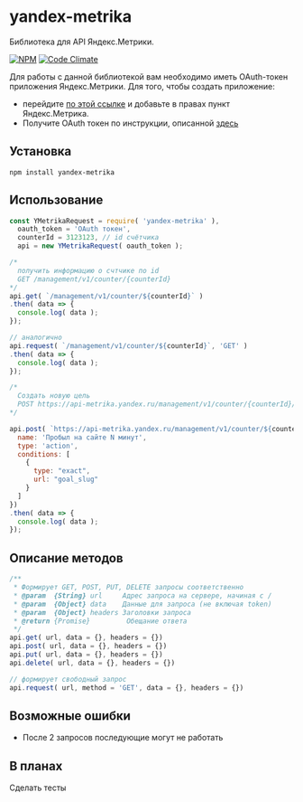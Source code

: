 # yandex-metrika

Библиотека для API Яндекс.Метрики.

[![NPM](https://img.shields.io/npm/v/yandex-metrika.svg)](https://www.npmjs.com/package/yandex-metrika)
[![Code Climate](https://codeclimate.com/github/UsefulWeb/yandex-metrika/badges/gpa.svg)](https://codeclimate.com/github/UsefulWeb/yandex-metrika)

Для работы с данной библиотекой вам необходимо иметь OAuth-токен приложения Яндекс.Метрики. 
Для того, чтобы создать приложение:
- перейдите [по этой ссылке](https://oauth.yandex.ru/client/new) и добавьте в правах пункт Яндекс.Метрика.
- Получите OAuth токен по инструкции, описанной [здесь](https://tech.yandex.ru/oauth/doc/dg/concepts/ya-oauth-intro-docpage/)

## Установка
```
npm install yandex-metrika
```
## Использование

```javascript
const YMetrikaRequest = require( 'yandex-metrika' ),
  oauth_token = 'OAuth токен',
  counterId = 3123123, // id счётчика
  api = new YMetrikaRequest( oauth_token );

/* 
  получить информацию о счтчике по id
  GET /management/v1/counter/{counterId}
*/
api.get( `/management/v1/counter/${counterId}` )
.then( data => {
  console.log( data );
});

// аналогично
api.request( `/management/v1/counter/${counterId}`, 'GET' )
.then( data => {
  console.log( data );
});

/* 
  Создать новую цель
  POST https://api-metrika.yandex.ru/management/v1/counter/{counterId}/goals
*/

api.post( `https://api-metrika.yandex.ru/management/v1/counter/${counterId}/goals`, {
  name: 'Пробыл на сайте N минут',
  type: 'action',
  conditions: [
    {
      type: "exact",
      url: "goal_slug"
    }
  ]
})
.then( data => {
  console.log( data );
});

```

## Описание методов

```javascript
/**
 * Формирует GET, POST, PUT, DELETE запросы соответственно
 * @param  {String} url     Адрес запроса на сервере, начиная с /
 * @param  {Object} data    Данные для запроса (не включая token)
 * @param  {Object} headers Заголовки запроса
 * @return {Promise}         Обещание ответа
 */
api.get( url, data = {}, headers = {})
api.post( url, data = {}, headers = {})
api.put( url, data = {}, headers = {})
api.delete( url, data = {}, headers = {})

// формирует свободный запрос
api.request( url, method = 'GET', data = {}, headers = {})
```

## Возможные ошибки

- После 2 запросов последующие могут не работать

## В планах

Сделать тесты
